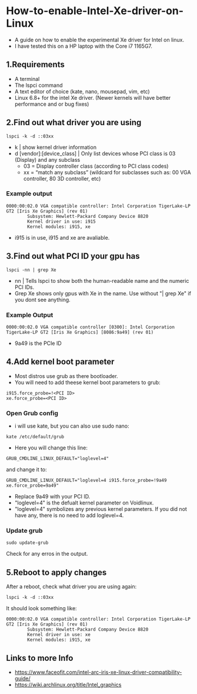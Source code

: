 # How-to-enable-Intel-Xe-driver-on-Linux
- A guide on how to enable the experimental Xe driver for Intel on linux.
- I have tested this on a HP laptop with the Core i7 1165G7. 
## 1.Requirements
- A terminal
- The lspci command
- A text editor of choice (kate, nano, mousepad, vim, etc)
- Linux 6.8+ for the intel Xe driver. (Newer kernels will have better performance and or bug fixes)

## 2.Find out what driver you are using
```
lspci -k -d ::03xx
```
- k | show kernel driver information
- d [vendor]:[device_class] | Only list devices whose PCI class is 03 (Display) and any subclass
  - 03 = Display controller class (according to PCI class codes)
  - xx = “match any subclass” (wildcard for subclasses such as: 00 VGA controller, 80 3D controller, etc)

### Example output
```
0000:00:02.0 VGA compatible controller: Intel Corporation TigerLake-LP GT2 [Iris Xe Graphics] (rev 01)
        Subsystem: Hewlett-Packard Company Device 8820
        Kernel driver in use: i915
        Kernel modules: i915, xe
```
- i915 is in use, i915 and xe are avaliable.

## 3.Find out what PCI ID your gpu has
```
lspci -nn | grep Xe
```
- nn | Tells lspci to show both the human-readable name and the numeric PCI IDs.
- Grep Xe shows only gpus with Xe in the name. Use without "| grep Xe" if you dont see anything.

### Example Output
```
0000:00:02.0 VGA compatible controller [0300]: Intel Corporation TigerLake-LP GT2 [Iris Xe Graphics] [8086:9a49] (rev 01)
```
- 9a49 is the PCIe ID
## 4.Add kernel boot parameter
- Most distros use grub as there bootloader.
- You will need to add theese kernel boot parameters to grub:
```
i915.force_probe=!<PCI ID>
xe.force_probe=<PCI ID>
```

### Open Grub config
- i will use kate, but you can also use sudo nano:
```
kate /etc/default/grub
```
- Here you will change this line:
```
GRUB_CMDLINE_LINUX_DEFAULT="loglevel=4"
```
and change it to:
```
GRUB_CMDLINE_LINUX_DEFAULT="loglevel=4 i915.force_probe=!9a49 xe.force_probe=9a49"
```
- Replace 9a49 with your PCI ID. 
- "loglevel=4" is the defualt kernel parameter on Voidlinux.
- "loglevel=4" symbolizes any previous kernel parameters. If you did not have any, there is no need to add loglevel=4.
### Update grub
```
sudo update-grub
```
Check for any erros in the output. 
## 5.Reboot to apply changes
After a reboot, check what driver you are using again:
```
lspci -k -d ::03xx
```
It should look something like:
```
0000:00:02.0 VGA compatible controller: Intel Corporation TigerLake-LP GT2 [Iris Xe Graphics] (rev 01)
        Subsystem: Hewlett-Packard Company Device 8820
        Kernel driver in use: xe
        Kernel modules: i915, xe
```
## Links to more Info
- https://www.faceofit.com/intel-arc-iris-xe-linux-driver-compatibility-guide/
- https://wiki.archlinux.org/title/Intel_graphics
